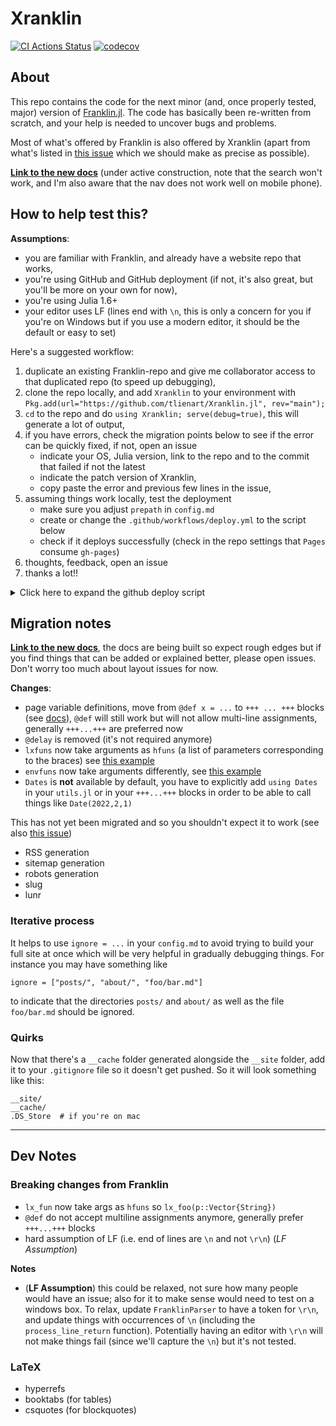 # Xranklin

[![CI Actions Status](https://github.com/tlienart/Xranklin.jl/workflows/CI/badge.svg)](https://github.com/tlienart/Xranklin.jl/actions)
[![codecov](https://codecov.io/gh/tlienart/Xranklin.jl/branch/main/graph/badge.svg?token=7gUn1zIEXw)](https://codecov.io/gh/tlienart/Xranklin.jl)

## About

This repo contains the code for the next minor (and, once properly tested, major) version of
[Franklin.jl](https://github.com/tlienart/Franklin.jl).
The code has basically been re-written from scratch, and your help is needed to uncover bugs and problems.

Most of what's offered by Franklin is also offered by Xranklin (apart from what's listed in [this issue](https://github.com/tlienart/Xranklin.jl/issues/65) which we should make as precise as possible).

[**Link to the new docs**](https://tlienart.github.io/Xranklin.jl/) (under active construction, note that the search won't work, and I'm also aware that the nav does not work well on mobile phone).

## How to help test this?

**Assumptions**:
* you are familiar with Franklin, and already have a website repo that works,
* you're using GitHub and GitHub deployment (if not, it's also great, but you'll be more on your own for now),
* you're using Julia 1.6+
* your editor uses LF (lines end with `\n`, this is only a concern for you if you're on Windows but if you use a modern editor, it should be the default or easy to set)

Here's a suggested workflow:

1. duplicate an existing Franklin-repo and give me collaborator access to that duplicated repo (to speed up debugging),
2. clone the repo locally, and add `Xranklin` to your environment with `Pkg.add(url="https://github.com/tlienart/Xranklin.jl", rev="main");`
3. `cd` to the repo and do `using Xranklin; serve(debug=true)`, this will generate a lot of output,
4. if you have errors, check the migration points below to see if the error can be quickly fixed, if not, open an issue
   * indicate your OS, Julia version, link to the repo and to the commit that failed if not the latest
   * indicate the patch version of Xranklin,
   * copy paste the error and previous few lines in the issue,
5. assuming things work locally, test the deployment
   * make sure you adjust `prepath` in `config.md`
   * create or change the `.github/workflows/deploy.yml` to the script below
   * check if it deploys successfully (check in the repo settings that `Pages` consume `gh-pages`)
6. thoughts, feedback, open an issue
7. thanks a lot!!

<details>
  <summary>Click here to expand the github deploy script</summary>

```yaml
name: Build and Deploy
on:
  push:
    branches:
      - main
jobs:
  build-and-deploy:
    runs-on: ubuntu-latest
    steps:
      - name: Git checkout
        uses: actions/checkout@v3

      - name: Cache
        uses: actions/cache@v2
        with:
          path: |
                __cache
                ~/.julia
          key: ${{ runner.os }}-franklin-cache-${{ github.sha }}
          restore-keys: ${{ runner.os }}-franklin-cache-

      # Julia
      - name: Install Julia
        uses: julia-actions/setup-julia@v1
        with:
          version: 1.7

      # Website build
      - run: julia -e '
          using Pkg; Pkg.add(url="https://github.com/tlienart/Xranklin.jl", rev="main");
          using Xranklin; build();'

      # Deployment and caching
      - run: touch __site/.nojekyll
      - name: Deploy 🚀
        uses: JamesIves/github-pages-deploy-action@releases/v4
        with:
          BRANCH: gh-pages
          FOLDER: __site
```
</details>


## Migration notes

[**Link to the new docs**](https://tlienart.github.io/Xranklin.jl/), the docs are being built so expect rough edges but if you find things that can be added or explained better, please open issues. Don't worry too much about layout issues for now.

**Changes**:

* page variable definitions, move from `@def x = ...` to `+++ ... +++` blocks (see [docs](https://tlienart.github.io/Xranklin.jl/syntax/vars+funs/)), `@def` will still work but will not allow multi-line assignments, generally `+++...+++` are preferred now
* `@delay` is removed (it's not required anymore)
* `lxfuns` now take arguments as `hfuns` (a list of parameters corresponding to the braces) see [this example](https://github.com/tlienart/Xranklin.jl/blob/3eb0ce295f0505a7c0519558392d95c2e72fa52d/src/convert/markdown/lxfuns/misc.jl#L1-L11)
* `envfuns` now take arguments differently, see [this example](https://github.com/tlienart/Xranklin.jl/blob/3eb0ce295f0505a7c0519558392d95c2e72fa52d/src/convert/markdown/envfuns/math.jl#L20-L29)
* `Dates` is **not** available by default, you have to explicitly add `using Dates` in your `utils.jl` or in your `+++...+++` blocks in order to be able to call things like `Date(2022,2,1)`

This has not yet been migrated and so you shouldn't expect it to work (see also [this issue](https://github.com/tlienart/Xranklin.jl/issues/65))

* RSS generation
* sitemap generation
* robots generation
* slug
* lunr

### Iterative process

It helps to use `ignore = ...` in your `config.md` to avoid trying to build your full site
at once which will be very helpful in gradually debugging things. For instance you may have
something like

```
ignore = ["posts/", "about/", "foo/bar.md"]
```

to indicate that the directories `posts/` and `about/` as well as the file `foo/bar.md` should be ignored.

### Quirks

Now that there's a `__cache` folder generated alongside the `__site` folder, add it to your
`.gitignore` file so it doesn't get pushed.
So it will look something like this:

```
__site/
__cache/
.DS_Store  # if you're on mac
```

---

## Dev Notes

### Breaking changes from Franklin

* `lx_fun` now take args as `hfuns` so `lx_foo(p::Vector{String})`
* `@def` do not accept multiline assignments anymore, generally prefer `+++...+++` blocks
* hard assumption of LF (i.e. end of lines are `\n` and not `\r\n`) (_LF Assumption_)

**Notes**
* (**LF Assumption**) this could be relaxed, not sure how many people would have an issue;
also for it to make sense would need to test on a windows box.
To relax, update `FranklinParser` to have a token for `\r\n`, and update things with occurrences
of `\n` (including the `process_line_return` function). Potentially having an editor with `\r\n`
will not make things fail (since we'll capture the `\n`) but it's not tested.

### LaTeX

* hyperrefs
* booktabs (for tables)
* csquotes (for blockquotes)
